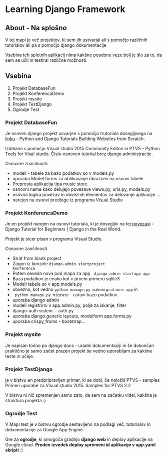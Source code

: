 # Learning Django Framework

## About - Na splošno
V tej mapi je več projektov, ki sem jih ustvarjal ali
s pomočjo različnih tutorialov ali pa s pomočjo 
django dokumentacije 

Vsebina  teh spletnih aplikacij nima kakšne posebne veze 
bolj je šlo za to, da sem se učil in testiral različne 
možnosti.

## Vsebina 
1. Projekt DatabaseFun
2. Projekt KonferencaDemo
3. Projekt mysite
4. Projekt TestDjango
5. Ogrodje Test 

### Projekt DatabaseFun 
Je osnven django projekt usvarjen s pomočjo trutoriala 
dosegljivega na [linku](https://www.youtube.com/watch?v=HcDcl5RNM90) -
Python and Django Tutorials Building Websites from Scratch. 

Izdelano s pomočjo Visual studio 2015 Community Editon in 
PTVS - Python Tools for Visal studio. Čisto osnoven tutorial 
brez django administracije.

Osnovne značilnosti: 
* modeli - tabele za bazo podatkov so v models.py
* uporaba Model forms za oblikovanje obrazcev na osnovi tabele
* Preprosta aplikacija tipa music store. 
* osnovni name kako delujejo povezave views.py, urls.py, models.py
* osnvna logika povezav in obveznih elementov za delovanje aplikacije ...
* narejen na osnovi predloge iz programa Visual Studio

### Projekt KonferencaDemo 

Je en projekt narejen na osnovi tutoriala, ki je dosegljiv na
tej [povezavi](https://www.youtube.com/watch?v=FsdpoXDFh34) -
Django Tutorial for Beginners | Django in the Real World. 

Projekt je sicer pisan v programu Visual Studio. 

Osnovne zančilnosti
* Strat from blank project 
* Zagon iz konzole <code>django-admin startproject Konferenca</code>
* Potem seveda  nova pod mapa za app <code> django-admin startapp app </code>
* Baza podatkov je enako kot v prvem primeru sqlite3
* Modeli tabele so v app.models.py   
* obvezno, kot vedno `python manage.py makemigrations app` in 
* ` python manage.py migrate` - ustavi bazo podatkov.
* uporaba django admin
* modeli registrirni v app.admin.py, polje za iskanje, filter
* django-auth sistem. - auth.py 
* uporaba django.generic layouts, modelform app.forms.py
* uporaba crispy_froms - bootstrap...

### Projekt mysite

Je napisan točno po django docs - uradni dokumentaciji ni še
dokončan praktično je samo začet prazen projekt še vedno uporabljam
za kakšne teste in učeje. 
 
 ###  Projekt TestDjango 
 je v bistvu en predpripravljen primer, ki se dobi, če
 naložiš PTVS - samples  Primeri uporabe za Visual studio 2015.
 Samples for PTVS 2.2
 
 V bistvu ni nič spremenjen samo zato, da sem na začetku videl,
 kakšna je struktura projekta :) 
 
 ### Ogrodje Test 
 
 V Mapi test je v bistvu ogrodje sestavljeno na podlagi več.
 tutorialov in dokumentacije za Google App Engine. 
 
 Gre za **ogrodje**, ki omogoča gradnjo **django web** in 
 deploy aplikacije na Google cloud. **Preden izvedeš deploy 
 spremeni  id aplikacije v app.yaml skripti** :) 
